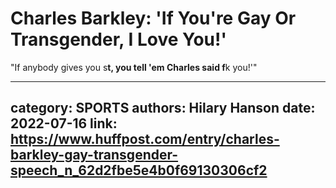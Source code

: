 # Charles Barkley: 'If You're Gay Or Transgender, I Love You!'

"If anybody gives you s**t, you tell 'em Charles said f**k you!'"

---
category: SPORTS
authors: Hilary Hanson
date: 2022-07-16
link: https://www.huffpost.com/entry/charles-barkley-gay-transgender-speech_n_62d2fbe5e4b0f69130306cf2
---
